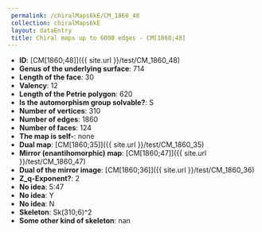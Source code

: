 ```yaml
--- 
 permalink: /chiralMaps6kE/CM_1860_48 
 collection: chiralMaps6kE
 layout: dataEntry
 title: Chiral maps up to 6000 edges - CM[1860;48]
---
```


- **ID**: [CM[1860;48]]({{ site.url }}/test/CM_1860_48)
- **Genus of the underlying surface**: 714
- **Length of the face**: 30
- **Valency**: 12
- **Length of the Petrie polygon**: 620
- **Is the automorphism group solvable?**: S
- **Number of vertices**: 310
- **Number of edges**: 1860
- **Number of faces**: 124
- **The map is self-**: none
- **Dual map**: [CM[1860;35]]({{ site.url }}/test/CM_1860_35)
- **Mirror (enantihomorphic) map**: [CM[1860;47]]({{ site.url }}/test/CM_1860_47)
- **Dual of the mirror image**: [CM[1860;36]]({{ site.url }}/test/CM_1860_36)
- **Z_q-Exponent?**: 2
- **No idea**:  5:47
- **No idea**: Y
- **No idea**: N
- **Skeleton**: Sk(310;6)^2
- **Some other kind of skeleton**: nan
